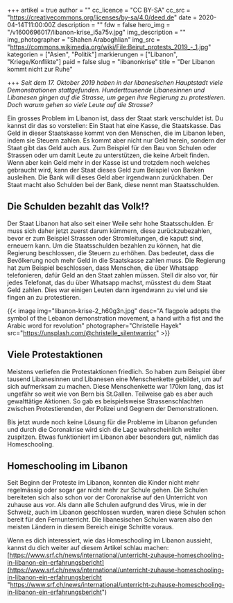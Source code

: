 +++
artikel = true
author = ""
cc_licence = "CC BY-SA"
cc_src = "https://creativecommons.org/licenses/by-sa/4.0/deed.de"
date = 2020-04-14T11:00:00Z
description = ""
fdw = false
hero_img = "/v1600696017/libanon-krise_i5a75v.jpg"
img_description = ""
img_photographer = "Shahen Araboghlian"
img_src = "https://commons.wikimedia.org/wiki/File:Beirut_protests_2019_-_1.jpg"
kategorien = ["Asien", "Politik"]
markierungen = ["Libanon", "Kriege/Konflikte"]
paid = false
slug = "libanonkrise"
title = "Der Libanon kommt nicht zur Ruhe"

+++
_Seit dem 17. Oktober 2019 haben in der libanesischen Hauptstadt viele Demonstrationen stattgefunden. Hunderttausende Libanesinnen und Libanesen gingen auf die Strasse, um gegen ihre Regierung zu protestieren. Doch warum gehen so viele Leute auf die Strasse?_

Ein grosses Problem im Libanon ist, dass der Staat stark verschuldet ist. Du kannst dir das so vorstellen: Ein Staat hat eine Kasse, die Staatskasse. Das Geld in dieser Staatskasse kommt von den Menschen, die im Libanon leben, indem sie Steuern zahlen. Es kommt aber nicht nur Geld herein, sondern der Staat gibt das Geld auch aus. Zum Beispiel für den Bau von Schulen oder Strassen oder um damit Leute zu unterstützen, die keine Arbeit finden. Wenn aber kein Geld mehr in der Kasse ist und trotzdem noch welches gebraucht wird, kann der Staat dieses Geld zum Beispiel von Banken ausleihen. Die Bank will dieses Geld aber irgendwann zurückhaben. Der Staat macht also Schulden bei der Bank, diese nennt man Staatsschulden.

## **Die Schulden bezahlt das Volk!?**

Der Staat Libanon hat also seit einer Weile sehr hohe Staatsschulden. Er muss sich daher jetzt zuerst darum kümmern, diese zurückzubezahlen, bevor er zum Beispiel Strassen oder Stromleitungen, die kaputt sind, erneuern kann. Um die Staatsschulden bezahlen zu können, hat die Regierung beschlossen, die Steuern zu erhöhen. Das bedeutet, dass die Bevölkerung noch mehr Geld in die Staatskasse zahlen muss. Die Regierung hat zum Beispiel beschlossen, dass Menschen, die über Whatsapp telefonieren, dafür Geld an den Staat zahlen müssen. Stell dir also vor, für jedes Telefonat, das du über Whatsapp machst, müsstest du dem Staat Geld zahlen. Dies war einigen Leuten dann irgendwann zu viel und sie fingen an zu protestieren.

{{< image img="libanon-krise-2_h60g3n.jpg" desc="A flagpole adopts the symbol of the Lebanon demonstration movement, a hand with a fist and the Arabic word for revolution" photographer="Christelle Hayek" src="https://unsplash.com/@christelle_silentwarrior" >}}

## Viele Protestaktionen

Meistens verliefen die Protestaktionen friedlich. So haben zum Beispiel über tausend Libanesinnen und Libanesen eine Menschenkette gebildet, um auf sich aufmerksam zu machen. Diese Menschenkette war 170km lang, das ist ungefähr so weit wie von Bern bis St.Gallen. Teilweise gab es aber auch gewalttätige Aktionen. So gab es beispielsweise Strassenschlachten zwischen Protestierenden, der Polizei und Gegnern der Demonstrationen.

Bis jetzt wurde noch keine Lösung für die Probleme im Libanon gefunden und durch die Coronakrise wird sich die Lage wahrscheinlich weiter zuspitzen. Etwas funktioniert im Libanon aber besonders gut, nämlich das Homeschooling.

## Homeschooling im Libanon

Seit Beginn der Proteste im Libanon, konnten die Kinder nicht mehr regelmässig oder sogar gar nicht mehr zur Schule gehen. Die Schulen bereiteten sich also schon vor der Coronakrise auf den Unterricht von zuhause aus vor. Als dann alle Schulen aufgrund des Virus, wie in der Schweiz, auch im Libanon geschlossen wurden, waren diese Schulen schon bereit für den Fernunterricht. Die libanesischen Schulen waren also den meisten Ländern in diesem Bereich einige Schritte voraus.

Wenn es dich interessiert, wie das Homeschooling im Libanon aussieht, kannst du dich weiter auf diesem Artikel schlau machen: [https://www.srf.ch/news/international/unterricht-zuhause-homeschooling-in-libanon-ein-erfahrungsbericht](https://www.srf.ch/news/international/unterricht-zuhause-homeschooling-in-libanon-ein-erfahrungsbericht "https://www.srf.ch/news/international/unterricht-zuhause-homeschooling-in-libanon-ein-erfahrungsbericht")
